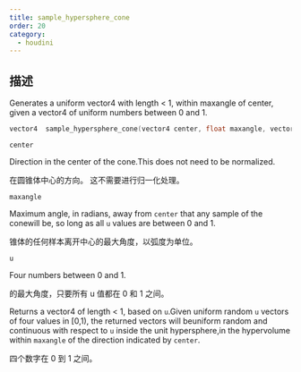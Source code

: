 ```yaml
---
title: sample_hypersphere_cone
order: 20
category:
  - houdini
---
```

    
## 描述

Generates a uniform vector4 with length < 1, within maxangle of center, given
a vector4 of uniform numbers between 0 and 1.

```c
vector4  sample_hypersphere_cone(vector4 center, float maxangle, vector4 u)
```

`center`

Direction in the center of the cone.This does not need to be normalized.

在圆锥体中心的方向。 这不需要进行归一化处理。

`maxangle`

Maximum angle, in radians, away from `center` that any sample of the conewill
be, so long as all `u` values are between 0 and 1.

锥体的任何样本离开中心的最大角度，以弧度为单位。

`u`

Four numbers between 0 and 1.

的最大角度，只要所有 u 值都在 0 和 1 之间。

Returns a vector4 of length < 1, based on `u`.Given uniform random `u` vectors
of four values in [0,1), the returned vectors will beuniform random and
continuous with respect to `u` inside the unit hypersphere,in the hypervolume
within `maxangle` of the direction indicated by `center`.

四个数字在 0 到 1 之间。
